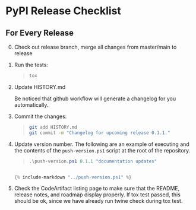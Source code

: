 # PyPI Release Checklist

## For Every Release

0. Check out release branch, merge all changes from master/main to release

1. Run the tests:

    > ``` bash
    > tox
    > ```

2. Update HISTORY.md

    Be noticed that github workflow will generate a changelog for you automatically.

3. Commit the changes:

    > ``` bash
    > git add HISTORY.md
    > git commit -m "Changelog for upcoming release 0.1.1."
    > ```

4. Update version number. The following are an example of executing and the contents of the `push-version.ps1` script at the root of the repository.

    > ``` powershell
    > .\push-version.ps1 0.1.1 "documentation updates"
    > ```

    ``` powershell

    {% include-markdown "../push-version.ps1" %}
    
    ```

5. Check the CodeArtifact listing page to make sure that the README, release
    notes, and roadmap display properly. If tox test passed, this should be ok, since
    we have already run twine check during tox test.

